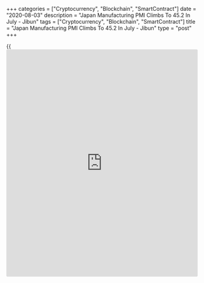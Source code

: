 +++
categories = ["Cryptocurrency", "Blockchain", "SmartContract"]
date = "2020-08-03"
description = "Japan Manufacturing PMI Climbs To 45.2 In July - Jibun"
tags = ["Cryptocurrency", "Blockchain", "SmartContract"]
title = "Japan Manufacturing PMI Climbs To 45.2 In July - Jibun"
type = "post"
+++

{{<iframe id="large-banner" src="https://www.bounty.group/#slide=15.0" width="100%" height="600" scrolling="no" style="border: 0px solid rgb(216, 221, 230); border-radius: 3px;">}}

The manufacturing sector in Japan continued to contract in July, albeit
at a slower rate, the latest survey from Jibun Bank showed on Monday
with a manufacturing PMI score of 45.2.

That's up from 40.1 in June, although it remains beneath the boom-or-
bust line of 50 that separates expansion from contraction.

Individually, the downturn in output eased sharply in comparison to the
second quarter months of 2020.

New orders declined at the smallest extent in five months, while
[business][1] expectations continued to rebound from April's low point.

Subdued demand conditions resulted in another steep fall in purchasing
activity and tighter inventory policies among Japanese goods producers.

For comments and feedback [contact](https://www.playgroundfx.com/contact/): editorial@rtt[news](https://www.letsplayfx.com/blog/forex-news-website/).com

[Economic News][2]

 **What parts of the world are seeing the best (and worst) economic
performances lately? Click[here][3] to check out our [Econ Scorecard][3]
and find out! See up-to-the-moment [ranking](https://www.playgroundfx.com/blog/crypto-exchange-ranking/)s for the best and worst
performers in [GDP][3], [unemployment rate][4], [inflation][5] and much
more.**

   1. www.rtt[news](https://www.letsplayfx.com/blog/forex-news-website/).com/Content/Business.aspx
   2. www.rtt[news](https://www.letsplayfx.com/blog/forex-news-website/).com/Content/EconomicNews.aspx
   3. www.rtt[news](https://www.letsplayfx.com/blog/forex-news-website/).com/economic-scorecard/world-rank/GDP/highest-performance.aspx
   4. www.rtt[news](https://www.letsplayfx.com/blog/forex-news-website/).com/economic-scorecard/world-rank/unemployment-rate/lowest-performance.aspx
   5. www.rtt[news](https://www.letsplayfx.com/blog/forex-news-website/).com/economic-scorecard/world-rank/CPI/highest-performance.aspx